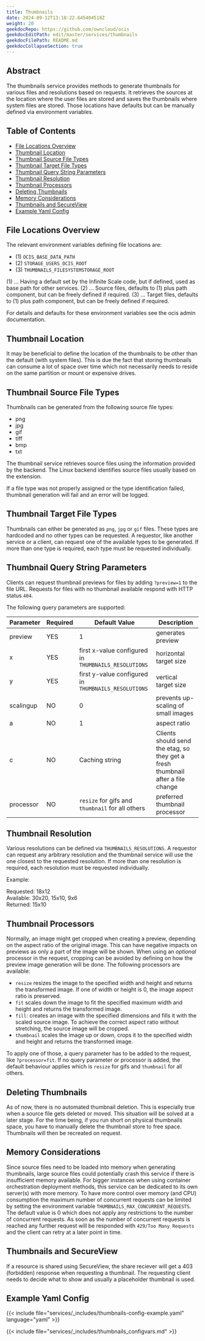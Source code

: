 ```yaml
---
title: Thumbnails
date: 2024-09-12T13:18:22.645404518Z
weight: 20
geekdocRepo: https://github.com/owncloud/ocis
geekdocEditPath: edit/master/services/thumbnails
geekdocFilePath: README.md
geekdocCollapseSection: true
---
```


<!-- Do not edit this file, it is autogenerated. Edit the service README.md instead -->

## Abstract


The thumbnails service provides methods to generate thumbnails for various files and resolutions based on requests. It retrieves the sources at the location where the user files are stored and saves the thumbnails where system files are stored. Those locations have defaults but can be manually defined via environment variables.


## Table of Contents

* [File Locations Overview](#file-locations-overview)
* [Thumbnail Location](#thumbnail-location)
* [Thumbnail Source File Types](#thumbnail-source-file-types)
* [Thumbnail Target File Types](#thumbnail-target-file-types)
* [Thumbnail Query String Parameters](#thumbnail-query-string-parameters)
* [Thumbnail Resolution](#thumbnail-resolution)
* [Thumbnail Processors](#thumbnail-processors)
* [Deleting Thumbnails](#deleting-thumbnails)
* [Memory Considerations](#memory-considerations)
* [Thumbnails and SecureView](#thumbnails-and-secureview)
* [Example Yaml Config](#example-yaml-config)

## File Locations Overview

The relevant environment variables defining file locations are:

-   (1) `OCIS_BASE_DATA_PATH`
-   (2) `STORAGE_USERS_OCIS_ROOT`
-   (3) `THUMBNAILS_FILESYSTEMSTORAGE_ROOT`

(1) ... Having a default set by the Infinite Scale code, but if defined, used as base path for other services.
(2) ... Source files, defaults to (1) plus path component, but can be freely defined if required.
(3) ... Target files, defaults to (1) plus path component, but can be freely defined if required.

For details and defaults for these environment variables see the ocis admin documentation.

## Thumbnail Location

It may be beneficial to define the location of the thumbnails to be other than the default (with system files). This is due the fact that storing thumbnails can consume a lot of space over time which not necessarily needs to reside on the same partition or mount or expensive drives.

## Thumbnail Source File Types

Thumbnails can be generated from the following source file types:

-   png
-   jpg
-   gif
-   tiff
-   bmp
-   txt

The thumbnail service retrieves source files using the information provided by the backend. The Linux backend identifies source files usually based on the extension.

If a file type was not properly assigned or the type identification failed, thumbnail generation will fail and an error will be logged.

## Thumbnail Target File Types

Thumbnails can either be generated as `png`, `jpg` or `gif` files. These types are hardcoded and no other types can be requested. A requestor, like another service or a client, can request one of the available types to be generated. If more than one type is required, each type must be requested individually.

## Thumbnail Query String Parameters

Clients can request thumbnail previews for files by adding `?preview=1` to the file URL. Requests for files with no thumbnail available respond with HTTP status `404`.

The following query parameters are supported:

| Parameter | Required | Default Value                                        | Description                                                                     |
|-----------|----------|------------------------------------------------------|---------------------------------------------------------------------------------|
| preview   | YES      | 1                                                    | generates preview                                                               |
| x         | YES      | first x-value configured in `THUMBNAILS_RESOLUTIONS` | horizontal target size                                                          |
| y         | YES      | first y-value configured in `THUMBNAILS_RESOLUTIONS` | vertical target size                                                            |
| scalingup | NO       | 0                                                    | prevents up-scaling of small images                                             |
| a         | NO       | 1                                                    | aspect ratio                                                                    |
| c         | NO       | Caching string                                       | Clients should send the etag, so they get a fresh thumbnail after a file change |
| processor | NO       | `resize` for gifs and `thumbnail` for all others     | preferred thumbnail processor                                                   |

## Thumbnail Resolution

Various resolutions can be defined via `THUMBNAILS_RESOLUTIONS`. A requestor can request any arbitrary resolution and the thumbnail service will use the one closest to the requested resolution. If more than one resolution is required, each resolution must be requested individually.

Example:

Requested: 18x12\
Available: 30x20, 15x10, 9x6\
Returned: 15x10

## Thumbnail Processors

Normally, an image might get cropped when creating a preview, depending on the aspect ratio of the original image. This can have negative
impacts on previews as only a part of the image will be shown. When using an _optional_ processor in the request, cropping can be avoided by defining on how the preview image generation will be done. The following processors are available:

*   `resize` resizes the image to the specified width and height and returns the transformed image. If one of width or height is 0, the image aspect ratio is preserved.
*   `fit` scales down the image to fit the specified maximum width and height and returns the transformed image.
*   `fill`: creates an image with the specified dimensions and fills it with the scaled source image. To achieve the correct aspect ratio without stretching, the source image will be cropped.
*   `thumbnail` scales the image up or down, crops it to the specified width and height and returns the transformed image.

To apply one of those, a query parameter has to be added to the request, like `?processor=fit`. If no query parameter or processor is added, the default behaviour applies which is `resize` for gifs and `thumbnail` for all others.

## Deleting Thumbnails

As of now, there is no automated thumbnail deletion. This is especially true when a source file gets deleted or moved. This situation will be solved at a later stage. For the time being, if you run short on physical thumbnails space, you have to manually delete the thumbnail store to free space. Thumbnails will then be recreated on request.

## Memory Considerations

Since source files need to be loaded into memory when generating thumbnails, large source files could potentially crash this service if there is insufficient memory available. For bigger instances when using container orchestration deployment methods, this service can be dedicated to its own server(s) with more memory.
To have more control over memory (and CPU) consumption the maximum number of concurrent requests can be limited by setting the environment variable `THUMBNAILS_MAX_CONCURRENT_REQUESTS`. The default value is 0 which does not apply any restrictions to the number of concurrent requests. As soon as the number of concurrent requests is reached any further request will be responded with `429/Too Many Requests` and the client can retry at a later point in time.

## Thumbnails and SecureView

If a resource is shared using SecureView, the share reciever will get a 403 (forbidden) response when requesting a thumbnail. The requesting client needs to decide what to show and usually a placeholder thumbnail is used.
## Example Yaml Config
{{< include file="services/_includes/thumbnails-config-example.yaml"  language="yaml" >}}

{{< include file="services/_includes/thumbnails_configvars.md" >}}

